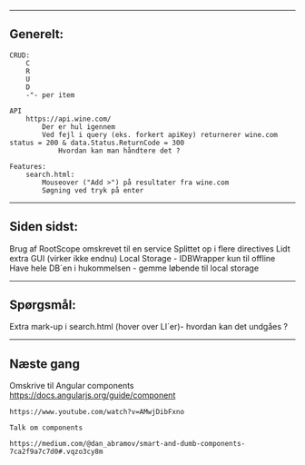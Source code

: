 ----------------
Generelt:
----------------
	CRUD:
		C
		R
		U
		D
		-"- per item

	API
		https://api.wine.com/
			Der er hul igennem
			Ved fejl i query (eks. forkert apiKey) returnerer wine.com status = 200 & data.Status.ReturnCode = 300
				Hvordan kan man håndtere det ?

	Features:
		search.html:
			Mouseover ("Add >") på resultater fra wine.com
			Søgning ved tryk på enter


----------------
Siden sidst:
----------------
Brug af RootScope omskrevet til en service
Splittet op i flere directives
Lidt extra GUI (virker ikke endnu)
Local Storage - IDBWrapper
	kun til offline
	Have hele DB´en i hukommelsen - gemme løbende til local storage


----------------
Spørgsmål:
----------------
Extra mark-up i search.html (hover over LI´er)- hvordan kan det undgåes ?


----------------
Næste gang
----------------
Omskrive til Angular components
	https://docs.angularjs.org/guide/component
	
	https://www.youtube.com/watch?v=AMwjDibFxno
	
	Talk om components
	
	https://medium.com/@dan_abramov/smart-and-dumb-components-7ca2f9a7c7d0#.vqzo3cy8m
